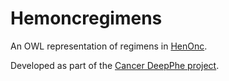 # Hemoncregimens

An  OWL representation of regimens in [HenOnc](https://www.Hemonc.org).

Developed as part of the [Cancer DeepPhe project](https://deepphe.github.io).
